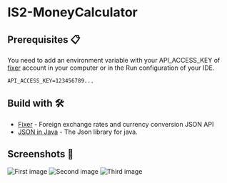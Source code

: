 # IS2-MoneyCalculator

## Prerequisites 📋

You need to add an environment variable with your API_ACCESS_KEY of [fixer](https://fixer.io) account in your computer or in the Run configuration of your IDE.

```
API_ACCESS_KEY=123456789...
```

## Build with 🛠️

* [Fixer](https://fixer.io) - Foreign exchange rates and currency conversion JSON API
* [JSON in Java](https://github.com/stleary/JSON-java) - The Json library for java.

## Screenshots 📸

![First image](/../screenshots/screenshots/1.png?raw=true)
![Second image](/../screenshots/screenshots/2.png?raw=true)
![Third image](/../screenshots/screenshots/3.png?raw=true)
